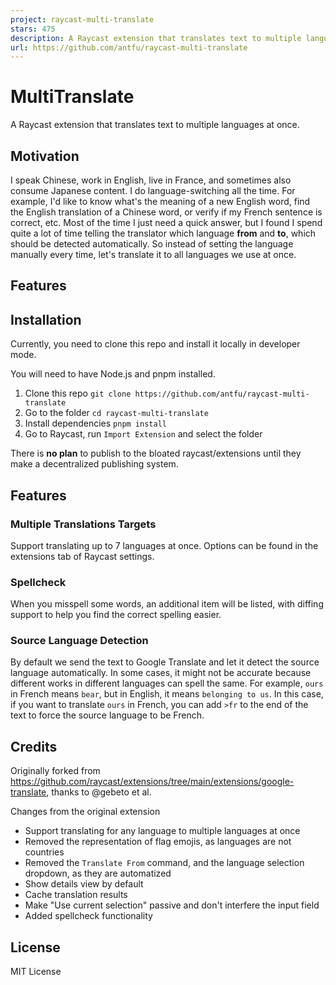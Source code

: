 ```yaml
---
project: raycast-multi-translate
stars: 475
description: A Raycast extension that translates text to multiple languages at once
url: https://github.com/antfu/raycast-multi-translate
---
```


  
  

MultiTranslate
==============

A Raycast extension that translates text to multiple languages at once.

Motivation
----------

I speak Chinese, work in English, live in France, and sometimes also consume Japanese content. I do language-switching all the time. For example, I'd like to know what's the meaning of a new English word, find the English translation of a Chinese word, or verify if my French sentence is correct, etc. Most of the time I just need a quick answer, but I found I spend quite a lot of time telling the translator which language **from** and **to**, which should be detected automatically. So instead of setting the language manually every time, let's translate it to all languages we use at once.

Features
--------

Installation
------------

Currently, you need to clone this repo and install it locally in developer mode.

You will need to have Node.js and pnpm installed.

1.  Clone this repo `git clone https://github.com/antfu/raycast-multi-translate`
2.  Go to the folder `cd raycast-multi-translate`
3.  Install dependencies `pnpm install`
4.  Go to Raycast, run `Import Extension` and select the folder

There is **no plan** to publish to the bloated raycast/extensions until they make a decentralized publishing system.

Features
--------

### Multiple Translations Targets

Support translating up to 7 languages at once. Options can be found in the extensions tab of Raycast settings.

### Spellcheck

When you misspell some words, an additional item will be listed, with diffing support to help you find the correct spelling easier.

### Source Language Detection

By default we send the text to Google Translate and let it detect the source language automatically. In some cases, it might not be accurate because different works in different languages can spell the same. For example, `ours` in French means `bear`, but in English, it means `belonging to us`. In this case, if you want to translate `ours` in French, you can add `>fr` to the end of the text to force the source language to be French.

Credits
-------

Originally forked from https://github.com/raycast/extensions/tree/main/extensions/google-translate, thanks to @gebeto et al.

Changes from the original extension

-   Support translating for any language to multiple languages at once
-   Removed the representation of flag emojis, as languages are not countries
-   Removed the `Translate From` command, and the language selection dropdown, as they are automatized
-   Show details view by default
-   Cache translation results
-   Make "Use current selection" passive and don't interfere the input field
-   Added spellcheck functionality

License
-------

MIT License
